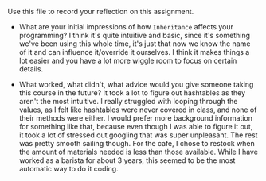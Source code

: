 Use this file to record your reflection on this assignment.

- What are your initial impressions of how `Inheritance` affects your programming?
I think it's quite intuitive and basic, since it's something we've been using this whole time, it's just that now we know the name of it and can influence it/override it ourselves. I think it makes things a lot easier and you have a lot more wiggle room to focus on certain details.

- What worked, what didn't, what advice would you give someone taking this course in the future?
It took a lot to figure out hashtables as they aren't the most intuitive. I really struggled with looping through the values, as I felt like hashtables were never covered in class, and none of their methods were either. I would prefer more background information for something like that, because even though I was able to figure it out, it took a lot of stressed out googling that was super unpleasant. The rest was pretty smooth sailing though. 
For the cafe, I chose to restock when the amount of materials needed is less than those available. While I have worked as a barista for about 3 years, this seemed to be the most automatic way to do it coding. 